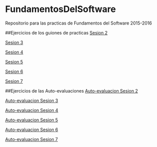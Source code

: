 # FundamentosDelSoftware
Repositorio para las practicas de Fundamentos del Software 2015-2016

##Ejercicios de los guiones de practicas
[Sesion 2](https://github.com/JArandaIzquierdo/FundamentosDelSoftware/blob/master/Practicas/EjerciciosSesion2.md)

[Sesion 3](https://github.com/JArandaIzquierdo/FundamentosDelSoftware/blob/master/Practicas/EjerciciosSesion3.md)

[Sesion 4](https://github.com/JArandaIzquierdo/FundamentosDelSoftware/blob/master/Practicas/EjerciciosSesion4.md)

[Sesion 5](https://github.com/JArandaIzquierdo/FundamentosDelSoftware/blob/master/Practicas/EjerciciosSesion5.md)

[Sesion 6](https://github.com/JArandaIzquierdo/FundamentosDelSoftware/blob/master/Practicas/EjerciciosSesion6.md)

[Sesion 7](https://github.com/JArandaIzquierdo/FundamentosDelSoftware/blob/master/Practicas/EjerciciosSesion7.md)

##Ejercicios de las Auto-evaluaciones
[Auto-evaluacion Sesion 2](https://github.com/JArandaIzquierdo/FundamentosDelSoftware/blob/master/Practicas/AutoevaluacionSesion2.md)

[Auto-evaluacion Sesion 3](https://github.com/JArandaIzquierdo/FundamentosDelSoftware/blob/master/Practicas/AutoevaluacionSesion3.md)

[Auto-evaluacion Sesion 4](https://github.com/JArandaIzquierdo/FundamentosDelSoftware/blob/master/Practicas/AutoevaluacionSesion4.md)

[Auto-evaluacion Sesion 5](https://github.com/JArandaIzquierdo/FundamentosDelSoftware/blob/master/Practicas/AutoevaluacionSesion5.md)

[Auto-evaluacion Sesion 6](https://github.com/JArandaIzquierdo/FundamentosDelSoftware/blob/master/Practicas/AutoevaluacionSesion6.md)

[Auto-evaluacion Sesion 7](https://github.com/JArandaIzquierdo/FundamentosDelSoftware/blob/master/Practicas/AutoevaluacionSesion7.md)